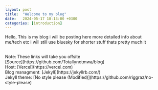 ```yaml
---
layout: post
title:  "Welcome to my blog"
date:   2024-05-17 10:13:00 +0300
categories: [introduction]
---
```

Hello, This is my blog i will be posting here more detailed info about me/tech etc i will still use bluesky for shorter stuff thats pretty much it

<br>
Note: These links will take you offsite
<br>
[Source](https://github.com/Totallynotmwa/blog) 
<br>
Host: [Vercel](https://vercel.com)
<br>
Blog managment: [Jekyll](https://jekyllrb.com/)
<br>
Jekyll theme: [No style please (Modified)](https://github.com/riggraz/no-style-please)

